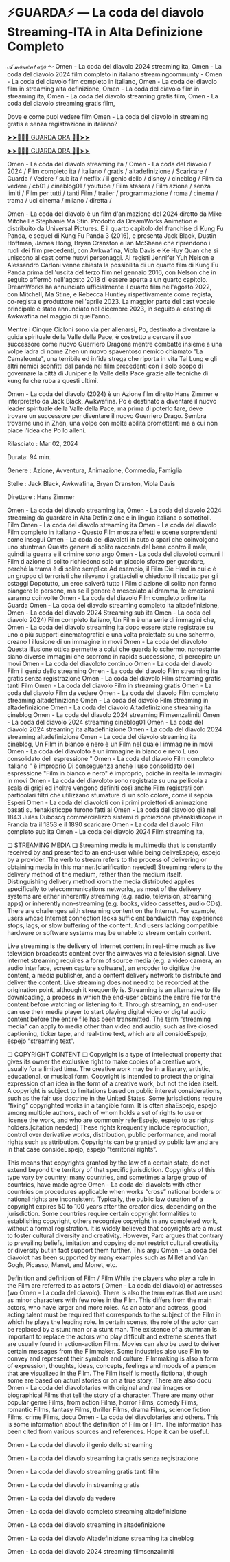 # ⚡GUARDA⚡ — La coda del diavolo Streaming-ITA in Alta Definizione Completo
𝒜 𝓂𝑜𝓂𝑒𝓃𝓉 𝒶𝑔𝑜 ～ Omen - La coda del diavolo 2024 streaming ita, Omen - La coda del diavolo 2024 film completo in italiano streamingcommunty - Omen - La coda del diavolo film completo in italiano, Omen - La coda del diavolo film in streaming alta definizione, Omen - La coda del diavolo film in streaming ita, Omen - La coda del diavolo streaming gratis film, Omen - La coda del diavolo streaming gratis film,

Dove e come puoi vedere film Omen - La coda del diavolo in streaming gratis e senza registrazione in italiano?

[➤➤🔴✅📱 GUARDA ORA 🔴✅➤➤](https://www.megavids.online/movie/1250620/la-coda-del-diavolo.html?githCODE)

[➤➤🔴✅📱 GUARDA ORA 🔴✅➤➤](https://www.megavids.online/movie/1250620/la-coda-del-diavolo.html?githCODE)

Omen - La coda del diavolo streaming ita / Omen - La coda del diavolo / 2024 / Film completo ita / italiano / gratis / altadefinizione / Scaricare / Guarda / Vedere / sub ita / netflix / il genio dello / disney / cineblog / Film da vedere / cb01 / cineblog01 / youtube / Film stasera / Film azione / senza limiti / Film per tutti / tanti Film / trailer / programmazione / roma / cinema / trama / uci cinema / milano / diretta /

Omen - La coda del diavolo è un film d'animazione del 2024 diretto da Mike Mitchell e Stephanie Ma Stin. Prodotto da DreamWorks Animation e distribuito da Universal Pictures. È il quarto capitolo del franchise di Kung Fu Panda, e sequel di Kung Fu Panda 3 (2016), e presenta Jack Black, Dustin Hoffman, James Hong, Bryan Cranston e Ian McShane che riprendono i ruoli dei film precedenti, con Awkwafina, Viola Davis e Ke Huy Quan che si uniscono al cast come nuovi personaggi. Ai registi Jennifer Yuh Nelson e Alessandro Carloni venne chiesta la possibilità di un quarto film di Kung Fu Panda prima dell'uscita del terzo film nel gennaio 2016, con Nelson che in seguito affermò nell'agosto 2018 di essere aperta a un quarto capitolo. DreamWorks ha annunciato ufficialmente il quarto film nell'agosto 2022, con Mitchell, Ma Stine, e Rebecca Huntley rispettivamente come regista, co-regista e produttore nell'aprile 2023. La maggior parte del cast vocale principale è stato annunciato nel dicembre 2023, in seguito al casting di Awkwafina nel maggio di quell'anno.

Mentre i Cinque Cicloni sono via per allenarsi, Po, destinato a diventare la guida spirituale della Valle della Pace, è costretto a cercare il suo successore come nuovo Guerriero Dragone mentre combatte insieme a una volpe ladra di nome Zhen un nuovo spaventoso nemico chiamato "La Camaleonte", una terribile ed infida strega che riporta in vita Tai Lung e gli altri nemici sconfitti dal panda nei film precedenti con il solo scopo di governare la città di Juniper e la Valle della Pace grazie alle tecniche di kung fu che ruba a questi ultimi.

Omen - La coda del diavolo (2024) è un Azione film diretto Hans Zimmer e interpretato da Jack Black, Awkwafina. Po è destinato a diventare il nuovo leader spirituale della Valle della Pace, ma prima di poterlo fare, deve trovare un successore per diventare il nuovo Guerriero Drago. Sembra trovarne uno in Zhen, una volpe con molte abilità promettenti ma a cui non piace l'idea che Po lo alleni.

Rilasciato : Mar 02, 2024

Durata: 94 min.

Genere : Azione, Avventura, Animazione, Commedia, Famiglia

Stelle : Jack Black, Awkwafina, Bryan Cranston, Viola Davis

Direttore : Hans Zimmer

Omen - La coda del diavolo streaming ita, Omen - La coda del diavolo 2024 streaming da guardare in Alta Definizione e in lingua italiana o sottotitoli. Film Omen - La coda del diavolo streaming ita Omen - La coda del diavolo Film completo in italiano - Questo Film mostra effetti e scene sorprendenti come insegui Omen - La coda del diavoloti in auto o spari che coinvolgono uno stuntman Questo genere di solito racconta del bene contro il male, quindi la guerra e il crimine sono argo Omen - La coda del diavoloti comuni I Film d azione di solito richiedono solo un piccolo sforzo per guardare, perché la trama è di solito semplice Ad esempio, il Film Die Hard in cui c è un gruppo di terroristi che rilevano i grattacieli e chiedono il riscatto per gli ostaggi Dopotutto, un eroe salverà tutto I Film d azione di solito non fanno piangere le persone, ma se il genere è mescolato al dramma, le emozioni saranno coinvolte Omen - La coda del diavolo Film completo online ita Guarda Omen - La coda del diavolo streaming completo ita altadefinizione, Omen - La coda del diavolo 2024 Streaming sub ita Omen - La coda del diavolo 2024) Film completo italiano, Un Film è una serie di immagini che, Omen - La coda del diavolo streaming ita dopo essere state registrate su uno o più supporti cinematografici e una volta proiettate su uno schermo, creano l illusione di un immagine in movi Omen - La coda del diavoloto Questa illusione ottica permette a colui che guarda lo schermo, nonostante siano diverse immagini che scorrono in rapida successione, di percepire un movi Omen - La coda del diavoloto continuo Omen - La coda del diavolo Film il genio dello streaming Omen - La coda del diavolo Film streaming ita gratis senza registrazione Omen - La coda del diavolo Film streaming gratis tanti Film Omen - La coda del diavolo Film in streaming gratis Omen - La coda del diavolo Film da vedere Omen - La coda del diavolo Film completo streaming altadefinizione Omen - La coda del diavolo Film streaming in altadefinizione Omen - La coda del diavolo Altadefinizione streaming ita cineblog Omen - La coda del diavolo 2024 streaming Filmsenzalimiti Omen - La coda del diavolo 2024 streaming cineblog01 Omen - La coda del diavolo 2024 streaming ita altadefinizione Omen - La coda del diavolo 2024 streaming altadefinizione Omen - La coda del diavolo streaming ita cineblog, Un Film in bianco e nero è un Film nel quale l immagine in movi Omen - La coda del diavoloto è un immagine in bianco e nero L uso consolidato dell espressione " Omen - La coda del diavolo Film completo italiano " è improprio Di conseguenza anche l uso consolidato dell espressione "Film in bianco e nero" è improprio, poiché in realtà le immagini in movi Omen - La coda del diavoloto sono registrate su una pellicola a scala di grigi ed inoltre vengono definiti così anche Film registrati con particolari filtri che utilizzano sfumature di un solo colore, come il seppia Esperi Omen - La coda del diavoloti con i primi proiettori di animazione basati su fenakisticope furono fatti al Omen - La coda del diavoloo già nel 1843 Jules Duboscq commercializzò sistemi di proiezione phénakisticope in Francia tra il 1853 e il 1890 scaricare Omen - La coda del diavolo Film completo sub ita Omen - La coda del diavolo 2024 Film streaming ita,

❏ STREAMING MEDIA ❏ Streaming media is multimedia that is constantly received by and presented to an end-user while being deliveEspejo, espejo by a provider. The verb to stream refers to the process of delivering or obtaining media in this manner.[clarification needed] Streaming refers to the delivery method of the medium, rather than the medium itself. Distinguishing delivery method krom the media distributed applies specifically to telecommunications networks, as most of the delivery systems are either inherently streaming (e.g. radio, television, streaming apps) or inherently non-streaming (e.g. books, video cassettes, audio CDs). There are challenges with streaming content on the Internet. For example, users whose Internet connection lacks sufficient bandwidth may experience stops, lags, or slow buffering of the content. And users lacking compatible hardware or software systems may be unable to stream certain content.

Live streaming is the delivery of Internet content in real-time much as live television broadcasts content over the airwaves via a television signal. Live internet streaming requires a form of source media (e.g. a video camera, an audio interface, screen capture software), an encoder to digitize the content, a media publisher, and a content delivery network to distribute and deliver the content. Live streaming does not need to be recorded at the origination point, although it krequently is. Streaming is an alternative to file downloading, a process in which the end-user obtains the entire file for the content before watching or listening to it. Through streaming, an end-user can use their media player to start playing digital video or digital audio content before the entire file has been transmitted. The term “streaming media” can apply to media other than video and audio, such as live closed captioning, ticker tape, and real-time text, which are all consideEspejo, espejo “streaming text”.

❏ COPYRIGHT CONTENT ❏ Copyright is a type of intellectual property that gives its owner the exclusive right to make copies of a creative work, usually for a limited time. The creative work may be in a literary, artistic, educational, or musical form. Copyright is intended to protect the original expression of an idea in the form of a creative work, but not the idea itself. A copyright is subject to limitations based on public interest considerations, such as the fair use doctrine in the United States. Some jurisdictions require “fixing” copyrighted works in a tangible form. It is often shaEspejo, espejo among multiple authors, each of whom holds a set of rights to use or license the work, and who are commonly referEspejo, espejo to as rights holders.[citation needed] These rights krequently include reproduction, control over derivative works, distribution, public performance, and moral rights such as attribution. Copyrights can be granted by public law and are in that case consideEspejo, espejo “territorial rights”.

This means that copyrights granted by the law of a certain state, do not extend beyond the territory of that specific jurisdiction. Copyrights of this type vary by country; many countries, and sometimes a large group of countries, have made agree Omen - La coda del diavolots with other countries on procedures applicable when works “cross” national borders or national rights are inconsistent. Typically, the public law duration of a copyright expires 50 to 100 years after the creator dies, depending on the jurisdiction. Some countries require certain copyright formalities to establishing copyright, others recognize copyright in any completed work, without a formal registration. It is widely believed that copyrights are a must to foster cultural diversity and creativity. However, Parc argues that contrary to prevailing beliefs, imitation and copying do not restrict cultural creativity or diversity but in fact support them further. This argu Omen - La coda del diavolot has been supported by many examples such as Millet and Van Gogh, Picasso, Manet, and Monet, etc.

Definition and definition of Film / Film While the players who play a role in the Film are referred to as actors ( Omen - La coda del diavolo) or actresses (wo Omen - La coda del diavolo). There is also the term extras that are used as minor characters with few roles in the Film. This differs from the main actors, who have larger and more roles. As an actor and actress, good acting talent must be required that corresponds to the subject of the Film in which he plays the leading role. In certain scenes, the role of the actor can be replaced by a stunt man or a stunt man. The existence of a stuntman is important to replace the actors who play difficult and extreme scenes that are usually found in action-action Films. Movies can also be used to deliver certain messages from the Filmmaker. Some industries also use Film to convey and represent their symbols and culture. Filmmaking is also a form of expression, thoughts, ideas, concepts, feelings and moods of a person that are visualized in the Film. The Film itself is mostly fictional, though some are based on actual stories or on a true story. There are also docu Omen - La coda del diavolotaries with original and real images or biographical Films that tell the story of a character. There are many other popular genre Films, from action Films, horror Films, comedy Films, romantic Films, fantasy Films, thriller Films, drama Films, science fiction Films, crime Films, docu Omen - La coda del diavolotaries and others. This is some information about the definition of Film or Film. The information has been cited from various sources and references. Hope it can be useful.

Omen - La coda del diavolo il genio dello streaming

Omen - La coda del diavolo streaming ita gratis senza registrazione

Omen - La coda del diavolo streaming gratis tanti film

Omen - La coda del diavolo in streaming gratis

Omen - La coda del diavolo da vedere

Omen - La coda del diavolo completo streaming altadefinizione

Omen - La coda del diavolo streaming in altadefinizione

Omen - La coda del diavolo Altadefinizione streaming ita cineblog

Omen - La coda del diavolo 2024 streaming filmsenzalimiti
